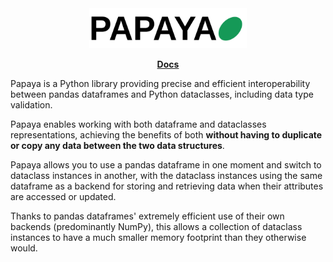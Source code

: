 <div align="center">
    <img src="docs/assets/papaya_logo_light.png" alt="PAPAYA" width=50% />
    <p><a href="https://keeganmjgreen.github.io/papaya/index.html"><b>Docs</b></a><p>
</div>

Papaya is a Python library providing precise and efficient interoperability between pandas dataframes and Python dataclasses, including data type validation.

Papaya enables working with both dataframe and dataclasses representations, achieving the benefits of both **without having to duplicate or copy any data between the two data structures**.

Papaya allows you to use a pandas dataframe in one moment and switch to dataclass instances in another, with the dataclass instances using the same dataframe as a backend for storing and retrieving data when their attributes are accessed or updated.

Thanks to pandas dataframes' extremely efficient use of their own backends (predominantly NumPy), this allows a collection of dataclass instances to have a much smaller memory footprint than they otherwise would.
